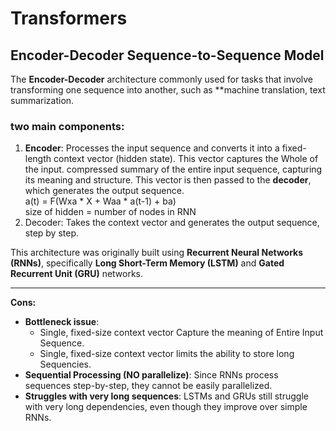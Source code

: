 # Transformers 


## Encoder-Decoder Sequence-to-Sequence Model
The **Encoder-Decoder** architecture commonly used for tasks that involve transforming one sequence into another, such as **machine translation, text summarization.

### two main components:
1. **Encoder**: Processes the input sequence and converts it into a fixed-length context vector (hidden state). This vector captures the Whole of the input.
	compressed summary of the entire input sequence, capturing its meaning and structure. This vector is then passed to the **decoder**, which generates the output sequence.   
	a(t) = F(Wxa * X + Waa * a(t-1) + ba)   
    size of hidden =  number of nodes in RNN
2. Decoder: Takes the context vector and generates the output sequence, step by step.   

This architecture was originally built using **Recurrent Neural Networks (RNNs)**, specifically **Long Short-Term Memory (LSTM)** and **Gated Recurrent Unit (GRU)** networks.

---
**Cons:**
- **Bottleneck issue**:
    - Single, fixed-size context vector Capture the meaning of Entire Input Sequence.
    - Single, fixed-size context vector limits the ability to store long Sequencies.
- **Sequential Processing (NO parallelize)**: Since RNNs process sequences step-by-step, they cannot be easily parallelized.
- **Struggles with very long sequences**: LSTMs and GRUs still struggle with very long dependencies, even though they improve over simple RNNs.